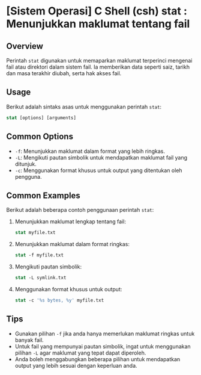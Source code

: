 # [Sistem Operasi] C Shell (csh) stat <Penggunaan setara>: Menunjukkan maklumat tentang fail

## Overview
Perintah `stat` digunakan untuk memaparkan maklumat terperinci mengenai fail atau direktori dalam sistem fail. Ia memberikan data seperti saiz, tarikh dan masa terakhir diubah, serta hak akses fail.

## Usage
Berikut adalah sintaks asas untuk menggunakan perintah `stat`:

```csh
stat [options] [arguments]
```

## Common Options
- `-f`: Menunjukkan maklumat dalam format yang lebih ringkas.
- `-L`: Mengikuti pautan simbolik untuk mendapatkan maklumat fail yang ditunjuk.
- `-c`: Menggunakan format khusus untuk output yang ditentukan oleh pengguna.

## Common Examples
Berikut adalah beberapa contoh penggunaan perintah `stat`:

1. Menunjukkan maklumat lengkap tentang fail:
    ```csh
    stat myfile.txt
    ```

2. Menunjukkan maklumat dalam format ringkas:
    ```csh
    stat -f myfile.txt
    ```

3. Mengikuti pautan simbolik:
    ```csh
    stat -L symlink.txt
    ```

4. Menggunakan format khusus untuk output:
    ```csh
    stat -c '%s bytes, %y' myfile.txt
    ```

## Tips
- Gunakan pilihan `-f` jika anda hanya memerlukan maklumat ringkas untuk banyak fail.
- Untuk fail yang mempunyai pautan simbolik, ingat untuk menggunakan pilihan `-L` agar maklumat yang tepat dapat diperoleh.
- Anda boleh menggabungkan beberapa pilihan untuk mendapatkan output yang lebih sesuai dengan keperluan anda.